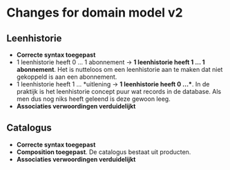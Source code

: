 # Changes for domain model v2

## Leenhistorie
- **Correcte syntax toegepast**
- 1 leenhistorie heeft 0 ... 1 abonnement -> **1 leenhistorie heeft 1 ... 1 abonnement**. Het is nutteloos om een leenhistorie
aan te maken dat niet gekoppeld is aan een abonnement.
- 1 leenhistorie heeft 1 ... \*uitlening -> **1 leenhistorie heeft 0 ...\***. In de praktijk is het leenhistorie concept
puur wat records in de database. Als men dus nog niks heeft geleend is deze gewoon leeg.
- **Associaties verwoordingen verduidelijkt**

## Catalogus
- **Correcte syntax toegepast**
- **Composition toegepast**. De catalogus bestaat uit producten.
- **Associaties verwoordingen verduidelijkt**